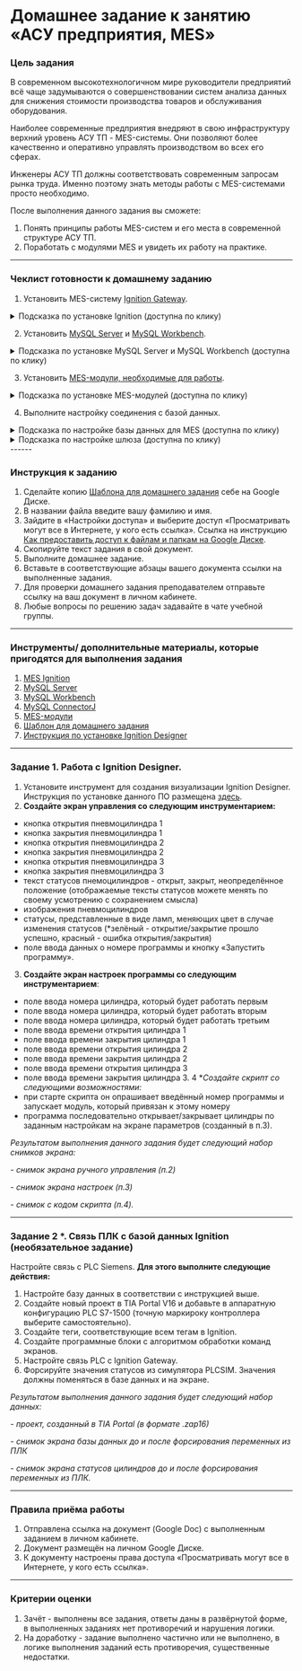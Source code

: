 # Домашнее задание к занятию «АСУ предприятия, MES»

### Цель задания

В современном высокотехнологичном мире руководители предприятий всё чаще задумываются о совершенствовании систем анализа данных для снижения стоимости производства товаров и обслуживания оборудования.

Наиболее современные предприятия внедряют в свою инфраструктуру верхний уровень АСУ ТП - MES-системы. Они позволяют более качественно и оперативно управлять производством во всех его сферах.

Инженеры АСУ ТП должны соответствовать современным запросам рынка труда. Именно поэтому знать методы работы с MES-системами просто необходимо. 

После выполнения данного задания вы сможете:

1. Понять принципы работы MES-систем и его места в современной структуре АСУ ТП.
2. Поработать с модулями MES и увидеть их работу на практике.

------

### Чеклист готовности к домашнему заданию

1. Установить MES-систему [Ignition Gateway](https://inductiveautomation.com/downloads/).

<details>
 <summary>Подсказка по установке Ignition (доступна по клику)</summary>
 
Установка Ignition вполне стандартная и не имеет сложностей в реализации. Перейдите по [ссылке](https://inductiveautomation.com/downloads/) и выберите пункт «Download for Windows».
 
 ![image](https://github.com/netology-code/pib-homeworks/blob/main/9.1/MES_4.png)
 
Таким образом вы скачаете файл ignition-8.1.19-windows-64-installer.exe. После этого запустите его и пройдите стандартную процедуру установки.

Для входа на начальную страницу Ignition введите в адресной строке браузера *localhost:8088*. Браузер переведёт вас на начальную страницу. 

Ваши действия по начальной настройке:

1. Из предложенных вариантов выберите **Ignition**.
2. На странице лицензионного соглашения выберите **I have read and agree with the terms and conditions** и нажмите **Next**.
3. На странице создания нового пользователя введите имя пользователя (поле **Username**), пароль (поле **Enter Password**) и подтверждение пароля (поле **Confirm Password**).
4. На странице конфигурации портов оставьте значения по умолчанию.
5. Нажмите **Start Gateway**.
6. Если вы хотите получить начальный экран с примерами, то нажмите **Yes, Enable Quick Start**. Если не нужно - нажмите **No, thanks, I`d like to start from scratch**. 

**Установка MES-системы Ignition завершена!**
 
 **ВНИМАНИЕ! Во избежание проблем с запуском Igntion необходимо использовать следующие браузеры: Google Chrome, Microsoft Edge, Opera. Эти браузеры проверены, и система Ignition на них запускается. На Yandex.Браузере данная система не работает!**

</details>

2. Установить [MySQL Server](https://dev.mysql.com/downloads/windows/installer/8.0.html) и [MySQL Workbench](https://dev.mysql.com/downloads/workbench/).

<details>
 <summary>Подсказка по установке MySQL Server и MySQL Workbench (доступна по клику)</summary>

MySQL Server и MySQL Workbench - это компоненты для работы с базами данных.

MySQL ConnectorJ - это драйвер для связи Ignition и MySQL.

Для установки MySQL Server:

1. Перейдите по [ссылке](https://dev.mysql.com/downloads/windows/installer/8.0.html) на страницу установки программы. 
2. В выпадающем меню выберите вашу операционную систему и тип дистрибутива - **WEB-пакет** (устанавливается по сети Интернет) или **стандартный инсталяционный пакет** (имеет больший размер, однако для установки не требует подключение к сети Интернет).
3. Нажмите на соответствующую кнопку **«DOWNLOAD»**.
 
![image](https://github.com/netology-code/pib-homeworks/blob/main/9.1/MES_3.png)
 
4. Далее пройдите стандартную процедуру установки MySQL Server.

После этого установите MySQL Workbench:
1. Для этого перейдите по [ссылке](https://dev.mysql.com/downloads/workbench/) на страницу установки программы. 
2. В выпадающем меню выберите вашу операционную систему и нажмите на кнопку **«DOWNLOAD»**.
 
![image](https://github.com/netology-code/pib-homeworks/blob/main/9.1/MES_1.png)
 
3. Далее пройдите стандартную процедуру установки MySQL Workbench.

После установки создайте новую базу данных (New Scheme) с именем mes.
 
**Установка базы данных завершена!**

</details>

3. Установить [MES-модули, необходимые для работы](https://www.sepasoft.com/downloads/).

<details>
 <summary>Подсказка по установке MES-модулей (доступна по клику)</summary>
 
Модули для Ignition доступны по [ссылке](https://www.sepasoft.com/downloads/). Разверните список **MES Platform 3.0 Stable Release**.
 
 ![image](https://github.com/netology-code/pib-homeworks/blob/main/9.1/MES_2.png)
 
Все модули представлены в формате *.modl. После их скачивания вы сможете установить их в вашу MES-систему.
 
**Необходимые модули:**
 1. **PRODUCTION MODULE** (Первый модуль. Поверх него устанавливается все остальные модули)
 2. **BATCH PROCEDURE**
 3. **OEE DOWNTIME**
 4. **TRACK & TRACE**
 5. **SETTINGS & CHANGEOVER**
 6. **SPC**
 7. **DOCUMENT MANAGER**
 
 Для установки модулей необходимо выполнить следующий алгоритм действий:
 
 1. Перейти в меню **Config - System - Modules**.
 2. В открывшемся окне нажать кнопку **Выберите файл**.
 3. Выбрать необходимый модуль для установки (Production Module) и нажать кнопку **Install**.
 4. Пролистайте текст лицензионного соглашения, поставьте галочку в пункте **I accept the terms in the License Agreement** и нажмите **Accept License**.
 5. Повторить шаги 2 - 4 для всех остальных модулей.
 
 ![image](https://github.com/netology-code/pib-homeworks/blob/main/9.1/MES_9.png)
 
**Установка модулей для Ignition завершена!**

</details>

4. Выполните настройку соединения с базой данных.

<details>
 <summary>Подсказка по настройке базы данных для MES (доступна по клику)</summary>

Ignition поддерживает подключения к различным базам данных. Эта база данных будет содержать всю производственную информацию, которая будет запрограммирована инженером по АСУ ТП. И, соответственно, MES-система будет иметь возможность производить запись / чтение этой базы данных.

Для выполнения задания вы будете использовать базу данных MySQL.

Для настройки подключения Ignition к базе данных **необходимо выполнить следующие действия**:

1. Войти на страницу [Ignition Gateway](https://localhost:8088/main/web/home).
2. Перейти на вкладку **Configure** - раздел **Databases - Connections**.
3. Нажать **Create New Database Connection...**.
4. Выбрать тип базы данных **MySQL ConnectorJ** и нажмите **Next** (*После этого у вас отобразится сообщение о том, что отсутствует необходимый JDBC-драйвер. Для решения этой проблемы обратитесь к пунктам «Настройка JDBC-драйвера»*).
5. *Настройка JDBC-драйвера*. Выйдите из меню создания нового соединения и войдите в раздел **Databases - Drivers**.
6. *Настройка JDBC-драйвера*. Найдите в списке драйверов **MySQL** и нажмите **Edit**.
7. *Настройка JDBC-драйвера*. Перейдите по [ссылке](https://dev.mysql.com/downloads/connector/j/), в поле типа операционной системы выберите **Independent System** и нажмите **Download**.
8. *Настройка JDBC-драйвера*. Выгрузите файл .jar в корневой папке скачанного архива.
9. *Настройка JDBC-драйвера*. Вернитесь в открытое окно настройки драйвера. В группе **Main Properties - JAR File(s)** нажмите кнопку **Выберите файл** и в появившемся окне проводника выберите извлеченный вами .jar-файл.
10. *Настройка JDBC-драйвера*. Нажмите **Save Changes** в самом низу экрана и вернитесь к созданию нового соединения. Выполните шаги 3 - 4.
5. Заполните следующие поля:
- **Name:** mes.
- **Connect URL:** jdbc:mysql://localhost:3306/mes.
- **Username:** ххххх (оригинальное имя пользователя, которое вы присваивали базе данных при ее создании).
- **Password:** xxxxx (оригинальный пароль, который вы присваивали базе данных при ее создании).
- **Extra Connection Properties:** serverTimeZone=UTC.
6. Нажмите **Create New Database Connection**
7. Проверьте, что соединение с базой данных работает.
 
<details>
 <summary>Если вы вдруг случайно удалили базу данных в меню **Databases - Drivers**</summary>
 
 Стандартные настройки JDBC-драйвера MySQL:
 
![image](https://github.com/netology-code/pib-homeworks/blob/main/9.1/MES_5.png)
 
Стандартные настройки JDBC-транслятора:
 
 ![image](https://github.com/netology-code/pib-homeworks/blob/main/9.1/MES_6.png)
 
 </details>

**Настройка соединения с базой данных Ignition завершена!**

5. Выполните настройку шлюза. Подсказки по настройке соединения - в соответствующем пункте ниже.

</details>

<details>
 <summary>Подсказка по настройке шлюза (доступна по клику)</summary>

Ignition Gateway может быть настроен на работу с несколькими базами данных.

Настройка шлюза Ignition Gateway будет заключаться в выборе базы данных, с которой будет связан шлюз. 

Для данной настройки необходимо произвести следующие шаги:

1. Войдите в [Ignition Gateway](https://localhost:8088/main/web/home).
2. Перейдите в **Configure - MES Modules - Settings**.
3. В разделе **Authentication** установите **User Source Profile** в значение *default*.
4. В разделе **Runtime Datasource - Runtime Database** выберите подключение к базе данных *mes*, которое вы создали ранее.
5. В разделе **Analysis Datasource - Analysis Database** также выберите подключение к базе данных *mes*.
6. Нажмите **Save Changes**.

**Настройка Ignition Gateway завершена!**

</details>
------

### Инструкция к заданию

1. Сделайте копию [Шаблона для домашнего задания](https://docs.google.com/document/d/1K3rUI8rT765rX8p8fIarlTpN6ImvCCwxKgTG7-2a_cs/edit?usp=sharing) себе на Google Диске.
2. В названии файла введите вашу фамилию и имя.
3. Зайдите в «Настройки доступа» и выберите доступ «Просматривать могут все в Интернете, у кого есть ссылка». Ссылка на инструкцию [Как предоставить доступ к файлам и папкам на Google Диске](https://support.google.com/docs/answer/2494822?hl=ru&co=GENIE.Platform%3DDesktop).
4. Скопируйте текст задания в свой документ.
5. Выполните домашнее задание.
6. Вставьте в соответствующие абзацы вашего документа ссылки на выполненные задания.
7. Для проверки домашнего задания преподавателем отправьте ссылку на ваш документ в личном кабинете.
8. Любые вопросы по решению задач задавайте в чате учебной группы.

------

### Инструменты/ дополнительные материалы, которые пригодятся для выполнения задания

1. [MES Ignition](https://inductiveautomation.com/downloads/)
2. [MySQL Server](https://dev.mysql.com/downloads/windows/installer/8.0.html)
3. [MySQL Workbench](https://dev.mysql.com/downloads/workbench/)
4. [MySQL ConnectorJ](https://dev.mysql.com/downloads/connector/j/)
5. [MES-модули](https://www.sepasoft.com/downloads/)
6. [Шаблон для домашнего задания](https://docs.google.com/document/d/1K3rUI8rT765rX8p8fIarlTpN6ImvCCwxKgTG7-2a_cs/edit?usp=sharing)
7. [Инструкция по установке Ignition Designer](https://docs.google.com/presentation/d/1FoGLMRbFHt9x21JoDXvSH3CWbL26916vyjqArkmyS3Y/edit?usp=sharing)

------

### Задание 1. Работа с Ignition Designer.

1. Установите инструмент для создания визуализации Ignition Designer. Инструкция по установке данного ПО размещена [здесь](https://docs.google.com/presentation/d/1FoGLMRbFHt9x21JoDXvSH3CWbL26916vyjqArkmyS3Y/edit?usp=sharing).
2. **Создайте экран управления со следующим инструментарием:**
- кнопка открытия пневмоцилиндра 1
- кнопка закрытия пневмоцилиндра 1
- кнопка открытия пневмоцилиндра 2
- кнопка закрытия пневмоцилиндра 2
- кнопка открытия пневмоцилиндра 3
- кнопка закрытия пневмоцилиндра 3
- текст статусов пнемоцилиндров - открыт, закрыт, неопределённое положение (отображаемые тексты статусов можете менять по своему усмотрению с сохранением смысла)
- изображения пневмоцилиндров
- статусы, представленные в виде ламп, меняющих цвет в случае изменения статусов (*зелёный - открытие/закрытие прошло успешно, красный - ошибка открытия/закрытия)
- поле ввода данных о номере программы и кнопку «Запустить программу».
3. **Создайте экран настроек программы со следующим инструментарием**:
- поле ввода номера цилиндра, который будет работать первым
- поле ввода номера цилиндра, который будет работать вторым
- поле ввода номера цилиндра, который будет работать третьим
- поле ввода времени открытия цилиндра 1
- поле ввода времени закрытия цилиндра 1
- поле ввода времени открытия цилиндра 2
- поле ввода времени закрытия цилиндра 2
- поле ввода времени открытия цилиндра 3
- поле ввода времени закрытия цилиндра 3.
4 **Создайте скрипт со следующими возможностями:*
- при старте скрипта он опрашивает введённый номер программы и запускает модуль, который привязан к этому номеру
- программа последовательно открывает/закрывает цилиндры по заданным настройкам на экране параметров (созданный в п.3).

*Результатом выполнения данного задания будет следующий набор снимков экрана:*

*- снимок экрана ручного управления (п.2)*

*- снимок экрана настроек (п.3)*

*- снимок с кодом скрипта (п.4).*

------

### Задание 2 *. Связь ПЛК с базой данных Ignition (необязательное задание)

Настройте связь с PLC Siemens. **Для этого выполните следующие действия:**
1. Настройте базу данных в соответствии с инструкцией выше.
2. Создайте новый проект в TIA Portal V16 и добавьте в аппаратную конфигурацию PLC S7-1500 (точную маркироку контроллера выберите самостоятельно).
3. Создайте теги, соответствующие всем тегам в Ignition.
4. Создайте программные блоки с алгоритмом обработки команд экранов.
5. Настройте связь PLC c Ignition Gateway.
6. Форсируйте значения статусов из симулятора PLCSIM. Значения должны поменяться в базе данных и на экране.

*Результатом выполнения данного задания будет следующий набор данных:*

*- проект, созданный в TIA Portal (в формате .zap16)*

*- снимок экрана базы данных до и после форсирования переменных из ПЛК*

*- снимок экрана статусов цилиндров до и после форсирования переменных из ПЛК.*

------

### Правила приёма работы

1. Отправлена ссылка на документ (Google Doc) с выполненным заданием в личном кабинете.
2. Документ размещён на личном Google Диске.
3. К документу настроены права доступа «Просматривать могут все в Интернете, у кого есть ссылка».

------

### Критерии оценки

1. Зачёт - выполнены все задания, ответы даны в развёрнутой форме, в выполненных заданиях нет противоречий и нарушения логики.
2. На доработку - задание выполнено частично или не выполнено, в логике выполнения заданий есть противоречия, существенные недостатки.
